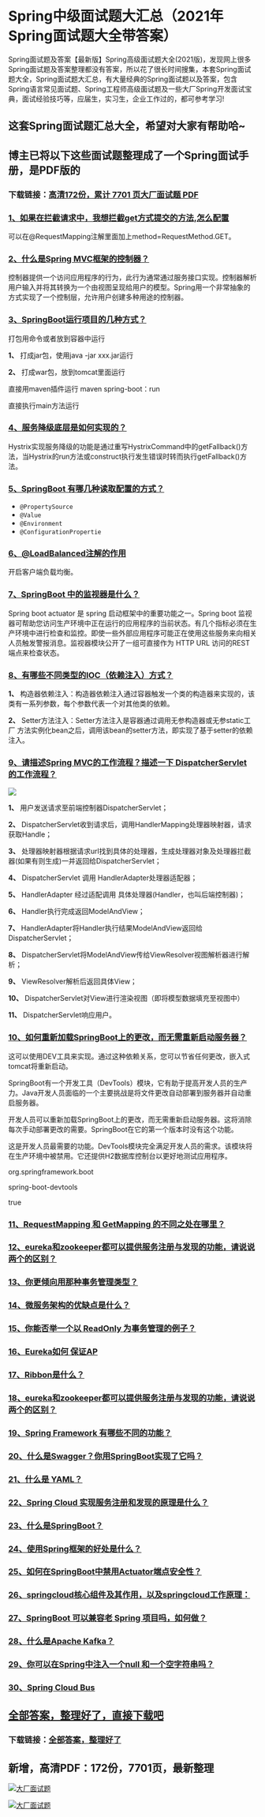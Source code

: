 # Spring中级面试题大汇总（2021年Spring面试题大全带答案）

Spring面试题及答案【最新版】Spring高级面试题大全(2021版)，发现网上很多Spring面试题及答案整理都没有答案，所以花了很长时间搜集，本套Spring面试题大全，Spring面试题大汇总，有大量经典的Spring面试题以及答案，包含Spring语言常见面试题、Spring工程师高级面试题及一些大厂Spring开发面试宝典，面试经验技巧等，应届生，实习生，企业工作过的，都可参考学习!

## 这套Spring面试题汇总大全，希望对大家有帮助哈~ 

## 博主已将以下这些面试题整理成了一个Spring面试手册，是PDF版的

### 下载链接：[高清172份，累计 7701 页大厂面试题  PDF](https://github.com/javatechnorth/javanorth-itbooks/blob/master/docs/index.md)


### [1、如果在拦截请求中，我想拦截get方式提交的方法,怎么配置](https://gitee.com/souyunku/NewDevBooks/blob/master/docs/Spring/Spring中级面试题大汇总（2021年Spring面试题大全带答案）.md#1如果在拦截请求中我想拦截get方式提交的方法,怎么配置)  




可以在@RequestMapping注解里面加上method=RequestMethod.GET。


### [2、什么是Spring MVC框架的控制器？](https://gitee.com/souyunku/NewDevBooks/blob/master/docs/Spring/Spring中级面试题大汇总（2021年Spring面试题大全带答案）.md#2什么是spring-mvc框架的控制器)  


控制器提供一个访问应用程序的行为，此行为通常通过服务接口实现。控制器解析用户输入并将其转换为一个由视图呈现给用户的模型。Spring用一个非常抽象的方式实现了一个控制层，允许用户创建多种用途的控制器。


### [3、SpringBoot运行项目的几种方式？](https://gitee.com/souyunku/NewDevBooks/blob/master/docs/Spring/Spring中级面试题大汇总（2021年Spring面试题大全带答案）.md#3springboot运行项目的几种方式)  


打包用命令或者放到容器中运行

**1、** 打成jar包，使用java -jar xxx.jar运行

**2、** 打成war包，放到tomcat里面运行

直接用maven插件运行   maven spring-boot：run

直接执行main方法运行


### [4、服务降级底层是如何实现的？](https://gitee.com/souyunku/NewDevBooks/blob/master/docs/Spring/Spring中级面试题大汇总（2021年Spring面试题大全带答案）.md#4服务降级底层是如何实现的)  


Hystrix实现服务降级的功能是通过重写HystrixCommand中的getFallback()方法，当Hystrix的run方法或construct执行发生错误时转而执行getFallback()方法。


### [5、SpringBoot 有哪几种读取配置的方式？](https://gitee.com/souyunku/NewDevBooks/blob/master/docs/Spring/Spring中级面试题大汇总（2021年Spring面试题大全带答案）.md#5springboot-有哪几种读取配置的方式)  


- `@PropertySource`
- `@Value`
- `@Environment`
- `@ConfigurationPropertie`


### [6、@LoadBalanced注解的作用](https://gitee.com/souyunku/NewDevBooks/blob/master/docs/Spring/Spring中级面试题大汇总（2021年Spring面试题大全带答案）.md#6@loadbalanced注解的作用)  


开启客户端负载均衡。


### [7、SpringBoot 中的监视器是什么？](https://gitee.com/souyunku/NewDevBooks/blob/master/docs/Spring/Spring中级面试题大汇总（2021年Spring面试题大全带答案）.md#7springboot-中的监视器是什么)  


Spring boot actuator 是 spring 启动框架中的重要功能之一。Spring boot 监视器可帮助您访问生产环境中正在运行的应用程序的当前状态。有几个指标必须在生产环境中进行检查和监控。即使一些外部应用程序可能正在使用这些服务来向相关人员触发警报消息。监视器模块公开了一组可直接作为 HTTP URL 访问的REST 端点来检查状态。


### [8、有哪些不同类型的IOC（依赖注入）方式？](https://gitee.com/souyunku/NewDevBooks/blob/master/docs/Spring/Spring中级面试题大汇总（2021年Spring面试题大全带答案）.md#8有哪些不同类型的ioc依赖注入方式)  


**1、** 构造器依赖注入：构造器依赖注入通过容器触发一个类的构造器来实现的，该类有一系列参数，每个参数代表一个对其他类的依赖。

**2、** Setter方法注入：Setter方法注入是容器通过调用无参构造器或无参static工厂 方法实例化bean之后，调用该bean的setter方法，即实现了基于setter的依赖注入。


### [9、请描述Spring MVC的工作流程？描述一下 DispatcherServlet 的工作流程？](https://gitee.com/souyunku/NewDevBooks/blob/master/docs/Spring/Spring中级面试题大汇总（2021年Spring面试题大全带答案）.md#9请描述spring-mvc的工作流程描述一下-dispatcherservlet-的工作流程)  


![](https://gitee.com/souyunkutech/souyunku-home/raw/master/images/souyunku-web/2020/5/2/042/38/80_1.png#alt=80%5C_1.png)

**1、** 用户发送请求至前端控制器DispatcherServlet；

**2、** DispatcherServlet收到请求后，调用HandlerMapping处理器映射器，请求获取Handle；

**3、** 处理器映射器根据请求url找到具体的处理器，生成处理器对象及处理器拦截器(如果有则生成)一并返回给DispatcherServlet；

**4、** DispatcherServlet 调用 HandlerAdapter处理器适配器；

**5、** HandlerAdapter 经过适配调用 具体处理器(Handler，也叫后端控制器)；

**6、** Handler执行完成返回ModelAndView；

**7、** HandlerAdapter将Handler执行结果ModelAndView返回给DispatcherServlet；

**8、** DispatcherServlet将ModelAndView传给ViewResolver视图解析器进行解析；

**9、** ViewResolver解析后返回具体View；

**10、** DispatcherServlet对View进行渲染视图（即将模型数据填充至视图中）

**11、** DispatcherServlet响应用户。


### [10、如何重新加载SpringBoot上的更改，而无需重新启动服务器？](https://gitee.com/souyunku/NewDevBooks/blob/master/docs/Spring/Spring中级面试题大汇总（2021年Spring面试题大全带答案）.md#10如何重新加载springboot上的更改而无需重新启动服务器)  


这可以使用DEV工具来实现。通过这种依赖关系，您可以节省任何更改，嵌入式tomcat将重新启动。

SpringBoot有一个开发工具（DevTools）模块，它有助于提高开发人员的生产力。Java开发人员面临的一个主要挑战是将文件更改自动部署到服务器并自动重启服务器。

开发人员可以重新加载SpringBoot上的更改，而无需重新启动服务器。这将消除每次手动部署更改的需要。SpringBoot在它的第一个版本时没有这个功能。

这是开发人员最需要的功能。DevTools模块完全满足开发人员的需求。该模块将在生产环境中被禁用。它还提供H2数据库控制台以更好地测试应用程序。

org.springframework.boot

spring-boot-devtools

true


### [11、RequestMapping 和 GetMapping 的不同之处在哪里？](https://gitee.com/souyunku/NewDevBooks/blob/master/docs/Spring/Spring中级面试题大汇总（2021年Spring面试题大全带答案）.md#11requestmapping-和-getmapping-的不同之处在哪里)  

### [12、eureka和zookeeper都可以提供服务注册与发现的功能，请说说两个的区别？](https://gitee.com/souyunku/NewDevBooks/blob/master/docs/Spring/Spring中级面试题大汇总（2021年Spring面试题大全带答案）.md#12eureka和zookeeper都可以提供服务注册与发现的功能请说说两个的区别)  

### [13、你更倾向用那种事务管理类型？](https://gitee.com/souyunku/NewDevBooks/blob/master/docs/Spring/Spring中级面试题大汇总（2021年Spring面试题大全带答案）.md#13你更倾向用那种事务管理类型)  

### [14、微服务架构的优缺点是什么？](https://gitee.com/souyunku/NewDevBooks/blob/master/docs/Spring/Spring中级面试题大汇总（2021年Spring面试题大全带答案）.md#14微服务架构的优缺点是什么)  

### [15、你能否举一个以 ReadOnly 为事务管理的例子？](https://gitee.com/souyunku/NewDevBooks/blob/master/docs/Spring/Spring中级面试题大汇总（2021年Spring面试题大全带答案）.md#15你能否举一个以-readonly-为事务管理的例子)  

### [16、Eureka如何 保证AP](https://gitee.com/souyunku/NewDevBooks/blob/master/docs/Spring/Spring中级面试题大汇总（2021年Spring面试题大全带答案）.md#16eureka如何-保证ap)  

### [17、Ribbon是什么？](https://gitee.com/souyunku/NewDevBooks/blob/master/docs/Spring/Spring中级面试题大汇总（2021年Spring面试题大全带答案）.md#17ribbon是什么)  

### [18、eureka和zookeeper都可以提供服务注册与发现的功能，请说说两个的区别？](https://gitee.com/souyunku/NewDevBooks/blob/master/docs/Spring/Spring中级面试题大汇总（2021年Spring面试题大全带答案）.md#18eureka和zookeeper都可以提供服务注册与发现的功能请说说两个的区别)  

### [19、Spring Framework 有哪些不同的功能？](https://gitee.com/souyunku/NewDevBooks/blob/master/docs/Spring/Spring中级面试题大汇总（2021年Spring面试题大全带答案）.md#19spring-framework-有哪些不同的功能)  

### [20、什么是Swagger？你用SpringBoot实现了它吗？](https://gitee.com/souyunku/NewDevBooks/blob/master/docs/Spring/Spring中级面试题大汇总（2021年Spring面试题大全带答案）.md#20什么是swagger你用springboot实现了它吗)  

### [21、什么是 YAML？](https://gitee.com/souyunku/NewDevBooks/blob/master/docs/Spring/Spring中级面试题大汇总（2021年Spring面试题大全带答案）.md#21什么是-yaml)  

### [22、Spring Cloud 实现服务注册和发现的原理是什么？](https://gitee.com/souyunku/NewDevBooks/blob/master/docs/Spring/Spring中级面试题大汇总（2021年Spring面试题大全带答案）.md#22spring-cloud-实现服务注册和发现的原理是什么)  

### [23、什么是SpringBoot？](https://gitee.com/souyunku/NewDevBooks/blob/master/docs/Spring/Spring中级面试题大汇总（2021年Spring面试题大全带答案）.md#23什么是springboot)  

### [24、使用Spring框架的好处是什么？](https://gitee.com/souyunku/NewDevBooks/blob/master/docs/Spring/Spring中级面试题大汇总（2021年Spring面试题大全带答案）.md#24使用spring框架的好处是什么)  

### [25、如何在SpringBoot中禁用Actuator端点安全性？](https://gitee.com/souyunku/NewDevBooks/blob/master/docs/Spring/Spring中级面试题大汇总（2021年Spring面试题大全带答案）.md#25如何在springboot中禁用actuator端点安全性)  

### [26、springcloud核⼼组件及其作⽤，以及springcloud⼯作原理：](https://gitee.com/souyunku/NewDevBooks/blob/master/docs/Spring/Spring中级面试题大汇总（2021年Spring面试题大全带答案）.md#26springcloud核⼼组件及其作⽤以及springcloud⼯作原理：)  

### [27、SpringBoot 可以兼容老 Spring 项目吗，如何做？](https://gitee.com/souyunku/NewDevBooks/blob/master/docs/Spring/Spring中级面试题大汇总（2021年Spring面试题大全带答案）.md#27springboot-可以兼容老-spring-项目吗如何做)  

### [28、什么是Apache Kafka？](https://gitee.com/souyunku/NewDevBooks/blob/master/docs/Spring/Spring中级面试题大汇总（2021年Spring面试题大全带答案）.md#28什么是apache-kafka)  

### [29、你可以在Spring中注入一个null 和一个空字符串吗？](https://gitee.com/souyunku/NewDevBooks/blob/master/docs/Spring/Spring中级面试题大汇总（2021年Spring面试题大全带答案）.md#29你可以在spring中注入一个null-和一个空字符串吗)  

### [30、Spring Cloud Bus](https://gitee.com/souyunku/NewDevBooks/blob/master/docs/Spring/Spring中级面试题大汇总（2021年Spring面试题大全带答案）.md#30spring-cloud-bus)  





## [全部答案，整理好了，直接下载吧](https://gitee.com/souyunku/DevBooks/blob/master/docs/daan.md)

### 下载链接：[全部答案，整理好了](https://gitee.com/souyunku/NewDevBooks/blob/master/docs/daan.md)




## 新增，高清PDF：172份，7701页，最新整理

[![大厂面试题](https://www.souyunku.com/wp-content/uploads/weixin/mst.png "架构师专栏")](https://github.com/javatechnorth/javanorth-itbooks/blob/master/image/面试题.png "架构师专栏")

[![大厂面试题](https://github.com/javatechnorth/javanorth-itbooks/blob/master/image/面试题.png "架构师专栏")](https://github.com/javatechnorth/javanorth-itbooks/blob/master/image/面试题.png "架构师专栏")
